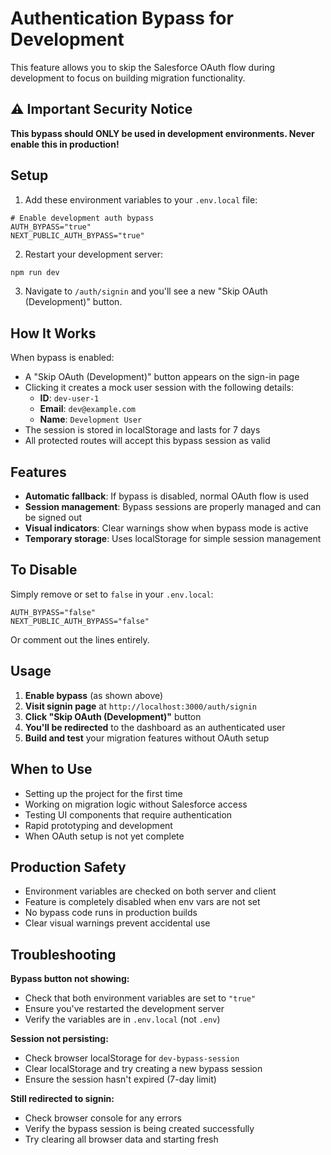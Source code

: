 # Authentication Bypass for Development

This feature allows you to skip the Salesforce OAuth flow during development to
focus on building migration functionality.

## ⚠️ Important Security Notice

**This bypass should ONLY be used in development environments. Never enable this
in production!**

## Setup

1. Add these environment variables to your `.env.local` file:

```env
# Enable development auth bypass
AUTH_BYPASS="true"
NEXT_PUBLIC_AUTH_BYPASS="true"
```

2. Restart your development server:

```bash
npm run dev
```

3. Navigate to `/auth/signin` and you'll see a new "Skip OAuth (Development)"
   button.

## How It Works

When bypass is enabled:

- A "Skip OAuth (Development)" button appears on the sign-in page
- Clicking it creates a mock user session with the following details:
  - **ID**: `dev-user-1`
  - **Email**: `dev@example.com`
  - **Name**: `Development User`
- The session is stored in localStorage and lasts for 7 days
- All protected routes will accept this bypass session as valid

## Features

- **Automatic fallback**: If bypass is disabled, normal OAuth flow is used
- **Session management**: Bypass sessions are properly managed and can be signed
  out
- **Visual indicators**: Clear warnings show when bypass mode is active
- **Temporary storage**: Uses localStorage for simple session management

## To Disable

Simply remove or set to `false` in your `.env.local`:

```env
AUTH_BYPASS="false"
NEXT_PUBLIC_AUTH_BYPASS="false"
```

Or comment out the lines entirely.

## Usage

1. **Enable bypass** (as shown above)
2. **Visit signin page** at `http://localhost:3000/auth/signin`
3. **Click "Skip OAuth (Development)"** button
4. **You'll be redirected** to the dashboard as an authenticated user
5. **Build and test** your migration features without OAuth setup

## When to Use

- Setting up the project for the first time
- Working on migration logic without Salesforce access
- Testing UI components that require authentication
- Rapid prototyping and development
- When OAuth setup is not yet complete

## Production Safety

- Environment variables are checked on both server and client
- Feature is completely disabled when env vars are not set
- No bypass code runs in production builds
- Clear visual warnings prevent accidental use

## Troubleshooting

**Bypass button not showing:**

- Check that both environment variables are set to `"true"`
- Ensure you've restarted the development server
- Verify the variables are in `.env.local` (not `.env`)

**Session not persisting:**

- Check browser localStorage for `dev-bypass-session`
- Clear localStorage and try creating a new bypass session
- Ensure the session hasn't expired (7-day limit)

**Still redirected to signin:**

- Check browser console for any errors
- Verify the bypass session is being created successfully
- Try clearing all browser data and starting fresh
